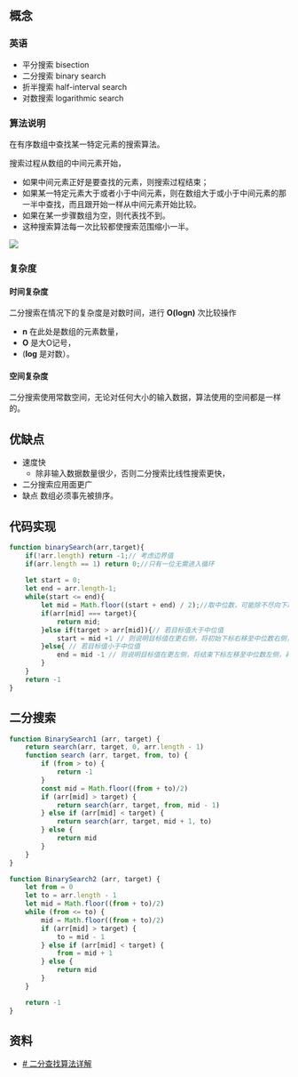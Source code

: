 

## 概念

### 英语
- 平分搜索  bisection
- 二分搜索  binary search
- 折半搜索  half-interval search
- 对数搜索  logarithmic search

### 算法说明

在有序数组中查找某一特定元素的搜索算法。





搜索过程从数组的中间元素开始，
- 如果中间元素正好是要查找的元素，则搜索过程结束；
- 如果某一特定元素大于或者小于中间元素，则在数组大于或小于中间元素的那一半中查找，而且跟开始一样从中间元素开始比较。
- 如果在某一步骤数组为空，则代表找不到。
- 这种搜索算法每一次比较都使搜索范围缩小一半。

![](https://pic2.zhimg.com/v2-43339b963db63b33107b56503ad6b1b5_b.webp)
### 复杂度

#### 时间复杂度
二分搜索在情况下的复杂度是对数时间，进行 **O(logn)** 次比较操作
- **n** 在此处是数组的元素数量，
- **O** 是大O记号，
- (**log** 是对数）。

#### 空间复杂度
二分搜索使用常数空间，无论对任何大小的输入数据，算法使用的空间都是一样的。

## 优缺点

- 速度快
	- 除非输入数据数量很少，否则二分搜索比线性搜索更快，
- 二分搜索应用面更广
- 缺点
	数组必须事先被排序。



## 代码实现


```js
function binarySearch(arr,target){
    if(!arr.length) return -1;// 考虑边界值
    if(arr.length == 1) return 0;//只有一位无需进入循环
    
    let start = 0;
    let end = arr.length-1;
    while(start <= end){
        let mid = Math.floor((start + end) / 2);//取中位数，可能除不尽向下取整
        if(arr[mid] === target){
            return mid;
        }else if(target > arr[mid]){// 若目标值大于中位值
            start = mid +1 // 则说明目标值在更右侧，将初始下标右移至中位数右侧，再次循环
        }else{ // 若目标值小于中位值
            end = mid -1 // 则说明目标值在更左侧，将结束下标左移至中位数左侧，再次循环
        }
    }
    return -1
}
```



## 二分搜索

```js
function BinarySearch1 (arr, target) {
    return search(arr, target, 0, arr.length - 1)
    function search (arr, target, from, to) {
        if (from > to) {
            return -1
        }
        const mid = Math.floor((from + to)/2)
        if (arr[mid] > target) {
            return search(arr, target, from, mid - 1)
        } else if (arr[mid] < target) {
            return search(arr, target, mid + 1, to)
        } else {
            return mid
        }
    }
}

function BinarySearch2 (arr, target) {
    let from = 0
    let to = arr.length - 1
    let mid = Math.floor((from + to)/2)
    while (from <= to) {
        mid = Math.floor((from + to)/2)
        if (arr[mid] > target) {
            to = mid - 1
        } else if (arr[mid] < target) {
            from = mid + 1
        } else {
            return mid
        }
    }

    return -1
}
```



## 资料
- [# 二分查找算法详解](https://github.com/labuladong/fucking-algorithm/blob/master/%E7%AE%97%E6%B3%95%E6%80%9D%E7%BB%B4%E7%B3%BB%E5%88%97/%E4%BA%8C%E5%88%86%E6%9F%A5%E6%89%BE%E8%AF%A6%E8%A7%A3.md)